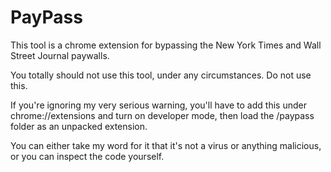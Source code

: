 # PayPass


This tool is a chrome extension for bypassing the New York Times and Wall Street Journal paywalls.

You totally should not use this tool, under any circumstances. Do not use this.

If you're ignoring my very serious warning, you'll have to add this under chrome://extensions and turn on developer mode, then load the /paypass folder as an unpacked extension.

You can either take my word for it that it's not a virus or anything malicious, or you can inspect the code yourself.
